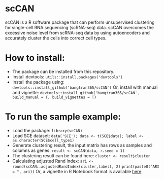 # scCAN
scCAN is a R software package that can perform unsupervised clustering for single-cell RNA sequencing (scRNA-seq) data. scCAN overcomes the excessive noise level from scRNA-seq data by using autoencoders and accurately cluster the cells into correct cell types.

# How to install:
- The package can be installed from this repository.
- Install devtools: `utils::install.packages('devtools')`
- Install the package using: `devtools::install_github('bangtran365/scCAN')`
  Or, install with manual and vignette: `devtools::install_github('bangtran365/scCAN', build_manual = T, build_vignettes = T)`

# To run the sample example:
- Load the package: `library(scCAN)`
- Load SCE dataset: `data('SCE'); data <- t(SCE$data); label <- as.character(SCE$cell_type1)`
- Generate clustering result, the input matrix has rows as samples and columns as genes: `result <- scCAN(data, r.seed = 1)`
- The clustering result can be found here: `cluster <- result$cluster`
- Calculating adjusted Rand Index: `ari <- round(scCAN::adjustedRandIndex(cluster,label), 2)`
  `print(paste0("ARI = ", ari))`
  Or, a vignette in R Notebook format is available [here](https://github.com/duct317/scDHA/blob/master/vignettes/Example.Rmd)
